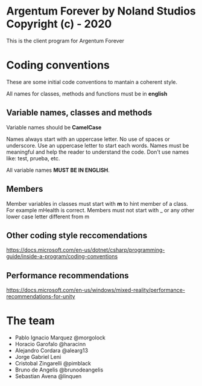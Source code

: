 # Argentum Forever by Noland Studios Copyright (c) - 2020

This is the client program for Argentum Forever


# Coding conventions
These are some initial code conventions to mantain a coherent style.

All names for classes, methods and functions must be in **english**

## Variable names, classes and methods
Variable names should be **CamelCase**

Names always start with an uppercase letter. No use of spaces or underscore. Use an uppercase letter to start each words. Names must be meaningful and help the reader to understand the code. Don't use names like: test, prueba, etc.

All variable names **MUST BE IN ENGLISH**.

## Members
Member variables in classes must start with **m** to hint member of a class. For example mHealth is correct. Members must not start with _ or any other lower case letter different from m

## Other coding style reccomendations
https://docs.microsoft.com/en-us/dotnet/csharp/programming-guide/inside-a-program/coding-conventions

## Performance recommendations
https://docs.microsoft.com/en-us/windows/mixed-reality/performance-recommendations-for-unity


# The team
- Pablo Ignacio Marquez @morgolock
- Horacio Garofalo @haracinn
- Alejandro Cordara @alearg13
- Jorge Gabriel Leni
- Cristobal Zingarelli @pimblack
- Bruno de Angelis @brunodeangelis
- Sebastian Avena @linquen





